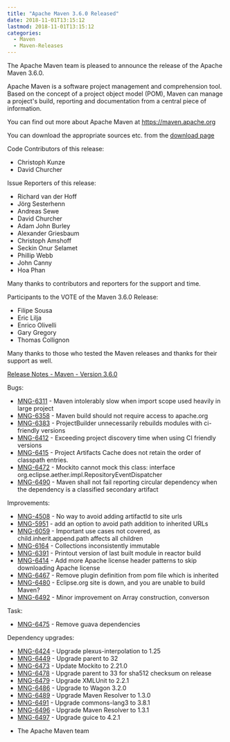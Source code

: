 ```yaml
---
title: "Apache Maven 3.6.0 Released"
date: 2018-11-01T13:15:12
lastmod: 2018-11-01T13:15:12
categories:
  - Maven
  - Maven-Releases
---
```

The Apache Maven team is pleased to announce the release of the Apache
Maven 3.6.0.

Apache Maven is a software project management and comprehension tool. Based
on the concept of a project object model (POM), Maven can manage a
project's build, reporting and documentation from a central piece of
information.

You can find out more about Apache Maven at https://maven.apache.org

You can download the appropriate sources etc. from 
the [download page](https://maven.apache.org/download.cgi)

<!-- more -->

Code Contributors of this release:

 * Christoph Kunze
 * David Churcher

Issue Reporters of this release:

 * Richard van der Hoff
 * Jörg Sesterhenn
 * Andreas Sewe
 * David Churcher
 * Adam John Burley
 * Alexander Griesbaum
 * Christoph Amshoff
 * Seckin Onur Selamet
 * Phillip Webb
 * John Canny
 * Hoa Phan

Many thanks to contributors and reporters for the support and time.

Participants to the VOTE of the Maven 3.6.0 Release:

 * Filipe Sousa 
 * Eric Lilja
 * Enrico Olivelli
 * Gary Gregory
 * Thomas Collignon

Many thanks to those who tested the Maven releases 
and thanks for their support as well.

[Release Notes - Maven - Version 3.6.0](https://issues.apache.org/jira/secure/ReleaseNote.jspa?projectId=12316922&version=12338966)

Bugs:

 * [MNG-6311](https://issues.apache.org/jira/browse/MNG-6311) - Maven intolerably slow when import scope used heavily in large project
 * [MNG-6358](https://issues.apache.org/jira/browse/MNG-6358) - Maven build should not require access to apache.org
 * [MNG-6383](https://issues.apache.org/jira/browse/MNG-6383) - ProjectBuilder unnecessarily rebuilds modules with ci-friendly versions
 * [MNG-6412](https://issues.apache.org/jira/browse/MNG-6412) - Exceeding project discovery time when using CI friendly versions
 * [MNG-6415](https://issues.apache.org/jira/browse/MNG-6415) - Project Artifacts Cache does not retain the order of classpath entries.
 * [MNG-6472](https://issues.apache.org/jira/browse/MNG-6472) - Mockito cannot mock this class: interface org.eclipse.aether.impl.RepositoryEventDispatcher
 * [MNG-6490](https://issues.apache.org/jira/browse/MNG-6490) - Maven shall not fail reporting circular dependency when the dependency is a classified secondary artifact

Improvements:

 * [MNG-4508](https://issues.apache.org/jira/browse/MNG-4508) - No way to avoid adding artifactId to site urls
 * [MNG-5951](https://issues.apache.org/jira/browse/MNG-5951) - add an option to avoid path addition to inherited URLs
 * [MNG-6059](https://issues.apache.org/jira/browse/MNG-6059) - Important use cases not covered, as child.inherit.append.path affects all children
 * [MNG-6164](https://issues.apache.org/jira/browse/MNG-6164) - Collections inconsistently immutable
 * [MNG-6391](https://issues.apache.org/jira/browse/MNG-6391) - Printout version of last built module in reactor build
 * [MNG-6414](https://issues.apache.org/jira/browse/MNG-6414) - Add more Apache license header patterns to skip downloading Apache license
 * [MNG-6467](https://issues.apache.org/jira/browse/MNG-6467) - Remove plugin definition from pom file which is inherited
 * [MNG-6480](https://issues.apache.org/jira/browse/MNG-6480) - Eclipse.org site is down, and you are unable to build Maven?
 * [MNG-6492](https://issues.apache.org/jira/browse/MNG-6492) - Minor improvement on Array construction, converson

Task:

 * [MNG-6475](https://issues.apache.org/jira/browse/MNG-6475) - Remove guava dependencies

Dependency upgrades:

 * [MNG-6424](https://issues.apache.org/jira/browse/MNG-6424) - Upgrade plexus-interpolation to 1.25
 * [MNG-6449](https://issues.apache.org/jira/browse/MNG-6449) - Upgrade parent to 32
 * [MNG-6473](https://issues.apache.org/jira/browse/MNG-6473) - Update Mockito to 2.21.0
 * [MNG-6478](https://issues.apache.org/jira/browse/MNG-6478) - Upgrade parent to 33 for sha512 checksum on release
 * [MNG-6479](https://issues.apache.org/jira/browse/MNG-6479) - Upgrade XMLUnit to 2.2.1
 * [MNG-6486](https://issues.apache.org/jira/browse/MNG-6486) - Upgrade to Wagon 3.2.0
 * [MNG-6489](https://issues.apache.org/jira/browse/MNG-6489) - Upgrade Maven Resolver to 1.3.0
 * [MNG-6491](https://issues.apache.org/jira/browse/MNG-6491) - Upgrade commons-lang3 to 3.8.1
 * [MNG-6496](https://issues.apache.org/jira/browse/MNG-6496) - Upgrade Maven Resolver to 1.3.1
 * [MNG-6497](https://issues.apache.org/jira/browse/MNG-6497) - Upgrade guice to 4.2.1


- The Apache Maven team

